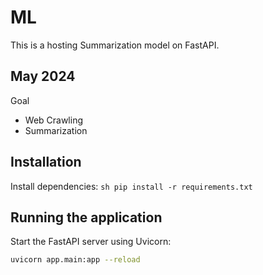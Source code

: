 # ML
This is a hosting Summarization model on FastAPI.

## May 2024
Goal
- Web Crawling
- Summarization

## Installation

Install dependencies:
    ```sh
    pip install -r requirements.txt
    ```

## Running the application

Start the FastAPI server using Uvicorn:
```sh
uvicorn app.main:app --reload
